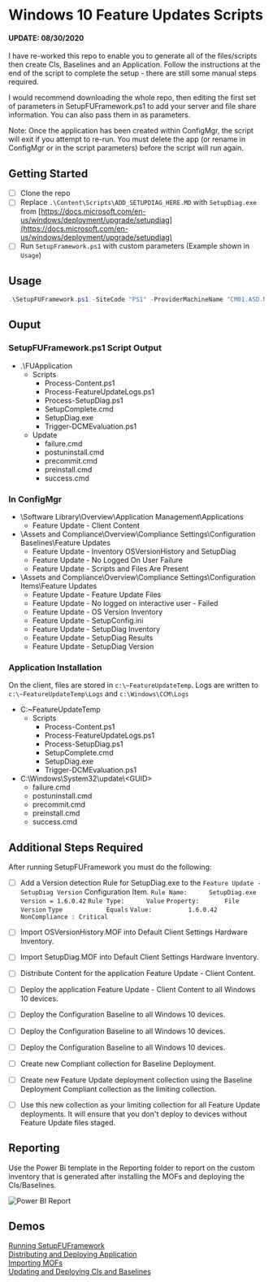 # Windows 10 Feature Updates Scripts

#### UPDATE: 08/30/2020
I have re-worked this repo to enable you to generate all of the files/scripts then create CIs, Baselines and an Application. Follow the instructions at the end of the script to complete the setup - there are still some manual steps required.

I would recommend downloading the whole repo, then editing the first set of parameters in SetupFUFramework.ps1 to add your server and file share information. You can also pass them in as parameters.

Note: Once the application has been created within ConfigMgr, the script will exit if you attempt to re-run. You must delete the app (or rename in ConfigMgr or in the script parameters) before the script will run again.

## Getting Started
- [ ] Clone the repo
- [ ] Replace `.\Content\Scripts\ADD_SETUPDIAG_HERE.MD` with `SetupDiag.exe` from [https://docs.microsoft.com/en-us/windows/deployment/upgrade/setupdiag](https://docs.microsoft.com/en-us/windows/deployment/upgrade/setupdiag)
- [ ] Run `SetupFramework.ps1` with custom parameters (Example shown in `Usage`)

## Usage
```Powershell
.\SetupFUFramework.ps1 -SiteCode "PS1" -ProviderMachineName "CM01.ASD.NET" -ApplicationFolderName "FUApplication" -ContentLocation "\\CM01.ASD.NET\Media\$($ApplicationFolderName)" -NetworkLogPath "\\CM01.ASD.NET\FeatureUpdateLogs"
```

## Ouput
### SetupFUFramework.ps1 Script Output
* .\FUApplication
  * Scripts
    * Process-Content.ps1
    * Process-FeatureUpdateLogs.ps1
    * Process-SetupDiag.ps1
    * SetupComplete.cmd
    * SetupDiag.exe
    * Trigger-DCMEvaluation.ps1
  * Update
    * failure.cmd
    * postuninstall.cmd
    * precommit.cmd
    * preinstall.cmd
    * success.cmd

### In ConfigMgr
* \Software Library\Overview\Application Management\Applications
  * Feature Update - Client Content
* \Assets and Compliance\Overview\Compliance Settings\Configuration Baselines\Feature Updates
  * Feature Update - Inventory OSVersionHistory and SetupDiag
  * Feature Update - No Logged On User Failure
  * Feature Update - Scripts and Files Are Present
* \Assets and Compliance\Overview\Compliance Settings\Configuration Items\Feature Updates
  * Feature Update - Feature Update Files
  * Feature Update - No logged on interactive user - Failed
  * Feature Update - OS Version Inventory
  * Feature Update - SetupConfig.ini
  * Feature Update - SetupDiag Inventory
  * Feature Update - SetupDiag Results
  * Feature Update - SetupDiag Version

### Application Installation
On the client, files are stored in `c:\~FeatureUpdateTemp`. 
Logs are written to `c:\~FeatureUpdateTemp\Logs` and `c:\Windows\CCM\Logs`
* C:\~FeatureUpdateTemp
  * Scripts
    * Process-Content.ps1
    * Process-FeatureUpdateLogs.ps1
    * Process-SetupDiag.ps1
    * SetupComplete.cmd
    * SetupDiag.exe
    * Trigger-DCMEvaluation.ps1
* C:\Windows\System32\update\\\<GUID>
    * failure.cmd
    * postuninstall.cmd
    * precommit.cmd
    * preinstall.cmd
    * success.cmd

## Additional Steps Required

After running SetupFUFramework you must do the following:

- [ ] Add a Version detection Rule for SetupDiag.exe to the `Feature Update - SetupDiag Version` Configuration Item.
`Rule Name:      SetupDiag.exe Version = 1.6.0.42`
`Rule Type:      Value`
`Property:       File Version`
`Type            Equals`
`Value:          1.6.0.42`
`NonCompliance : Critical`

- [ ] Import OSVersionHistory.MOF into Default Client Settings Hardware Inventory.
- [ ] Import SetupDiag.MOF into Default Client Settings Hardware Inventory.
- [ ] Distribute Content for the application Feature Update - Client Content.
- [ ] Deploy the application Feature Update - Client Content to all Windows 10 devices.
- [ ] Deploy the Configuration Baseline  to all Windows 10 devices.
- [ ] Deploy the Configuration Baseline  to all Windows 10 devices.
- [ ] Deploy the Configuration Baseline  to all Windows 10 devices.
- [ ] Create new Compliant collection for  Baseline Deployment.
- [ ] Create new Feature Update deployment collection using the  Baseline Deployment Compliant collection as the limiting collection.
- [ ] Use this new collection as your limiting collection for all Feature Update deployments. It will ensure that you don't deploy to devices without Feature Update files staged.

## Reporting
Use the Power Bi template in the Reporting folder to report on the custom inventory that is generated after installing the MOFs and deploying the CIs/Baselines.

![Power BI Report](https://github.com/AdamGrossTX/Windows10FeatureUpdates/Images/PowerBI%20Screenshot.jpg)

## Demos

[Running SetupFUFramework](https://youtu.be/8g3M_ekYvQg)  
[Distributing and Deploying Application](https://youtu.be/9O2SJ4MOmDU)  
[Importing MOFs](https://youtu.be/NlkJBNI8AHw)  
[Updating and Deploying CIs and Baselines](https://youtu.be/sq74eyeNX1E)  